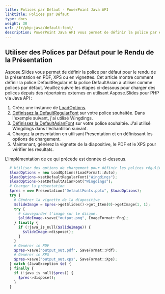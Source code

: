 ```yaml
---
title: Polices par Défaut - PowerPoint Java API
linktitle: Polices par Défaut
type: docs
weight: 30
url: /fr/php-java/default-font/
description: PowerPoint Java API vous permet de définir la police par défaut pour le rendu de la présentation en PDF, XPS ou en vignettes. Cet article montre comment définir la police DefaultRegular et la police DefaultAsian à utiliser comme polices par défaut.
---
```



## **Utiliser des Polices par Défaut pour le Rendu de la Présentation**
Aspose.Slides vous permet de définir la police par défaut pour le rendu de la présentation en PDF, XPS ou en vignettes. Cet article montre comment définir la police DefaultRegular et la police DefaultAsian à utiliser comme polices par défaut. Veuillez suivre les étapes ci-dessous pour charger des polices depuis des répertoires externes en utilisant Aspose.Slides pour PHP via Java API :

1. Créez une instance de [LoadOptions](https://reference.aspose.com/slides/php-java/aspose.slides/LoadOptions).
1. [Définissez la DefaultRegularFont](https://reference.aspose.com/slides/php-java/aspose.slides/LoadOptions#setDefaultRegularFont-java.lang.String-) sur votre police souhaitée. Dans l'exemple suivant, j'ai utilisé Wingdings.
1. [Définissez la DefaultAsianFont](https://reference.aspose.com/slides/php-java/aspose.slides/LoadOptions#setDefaultAsianFont-java.lang.String-) sur votre police souhaitée. J'ai utilisé Wingdings dans l'échantillon suivant.
1. Chargez la présentation en utilisant Presentation et en définissant les options de chargement.
1. Maintenant, générez la vignette de la diapositive, le PDF et le XPS pour vérifier les résultats.

L'implémentation de ce qui précède est donnée ci-dessous.

```php
  # Utiliser des options de chargement pour définir les polices régulières et asiatiques par défaut
  $loadOptions = new LoadOptions(LoadFormat::Auto);
  $loadOptions->setDefaultRegularFont("Wingdings");
  $loadOptions->setDefaultAsianFont("Wingdings");
  # Charger la présentation
  $pres = new Presentation("DefaultFonts.pptx", $loadOptions);
  try {
    # Générer la vignette de la diapositive
    $slideImage = $pres->getSlides()->get_Item(0)->getImage(1, 1);
    try {
      # sauvegarder l'image sur le disque.
      $slideImage->save("output.png", ImageFormat::Png);
    } finally {
      if (!java_is_null($slideImage)) {
        $slideImage->dispose();
      }
    }
    # Générer le PDF
    $pres->save("output_out.pdf", SaveFormat::Pdf);
    # Générer le XPS
    $pres->save("output_out.xps", SaveFormat::Xps);
  } catch (JavaException $e) {
  } finally {
    if (!java_is_null($pres)) {
      $pres->dispose();
    }
  }
```